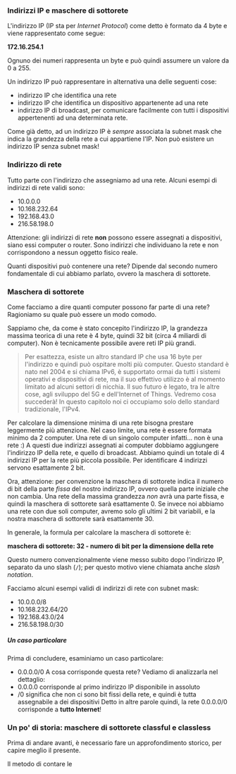 ### Indirizzi IP e maschere di sottorete
L'indirizzo IP (IP sta per _Internet Protocol_) come detto è formato da 4 byte e viene rappresentato come segue:

<p class="centered big-font">
<strong>
172.16.254.1
</strong>
</p>

Ognuno dei numeri rappresenta un byte e può quindi assumere un valore da 0 a 255.

Un indirizzo IP può rappresentare in alternativa una delle seguenti cose:
- indirizzo IP che identifica una rete
- indirizzo IP che identifica un dispositivo appartenente ad una rete
- indirizzo IP di broadcast, per comunicare facilmente con tutti i dispositivi appertenenti ad una determinata rete.

Come già detto, ad un indirizzo IP è _sempre_ associata la subnet mask che indica la grandezza della rete a cui appartiene l'IP. Non può esistere un indirizzo IP senza subnet mask!

### Indirizzo di rete
Tutto parte con l'indirizzo che assegniamo ad una rete. Alcuni esempi di indirizzi di rete validi sono:
- 10.0.0.0
- 10.168.232.64
- 192.168.43.0
- 216.58.198.0

Attenzione: gli indirizzi di rete **non** possono essere assegnati a dispositivi, siano essi computer o router. Sono indirizzi che individuano la rete e non corrispondono a nessun oggetto fisico reale.

Quanti dispositivi può contenere una rete? Dipende dal secondo numero fondamentale di cui abbiamo parlato, ovvero la maschera di sottorete.

### Maschera di sottorete
Come facciamo a dire quanti computer possono far parte di una rete? Ragioniamo su quale può essere un modo comodo.

Sappiamo che, da come è stato concepito l'indirizzo IP, la grandezza massima teorica di una rete è 4 byte, quindi 32 bit (circa 4 miliardi di computer). Non è tecnicamente possibile avere reti IP più grandi.

> Per esattezza, esiste un altro standard IP che usa 16 byte per l'indirizzo e quindi può ospitare molti più computer. Questo standard è nato nel 2004 e si chiama IPv6, è supportato ormai da tutti i sistemi operativi e dispositivi di rete, ma il suo effettivo utilizzo è al momento limitato ad alcuni settori di nicchia. Il suo futuro è legato, tra le altre cose, agli sviluppo del 5G e dell'Internet of Things. Vedremo cosa succederà! In questo capitolo noi ci occupiamo solo dello standard tradizionale, l'IPv4.

Per calcolare la dimensione minima di una rete bisogna prestare leggermente più attenzione. Nel caso limite, una rete è essere formata minimo da 2 computer. Una rete di un singolo computer infatti... non è una rete :) A questi due indirizzi assegnati ai computer dobbiamo aggiungere l'indirizzo IP della rete, e quello di broadcast. Abbiamo quindi un totale di 4 indirizzi IP per la rete più piccola possibile. Per identificare 4 indirizzi servono esattamente 2 bit.

Ora, attenzione: per convenzione la maschera di sottorete indica il numero di bit della parte _fissa_ del nostro indirizzo IP, ovvero quella parte iniziale che non cambia. Una rete della massima grandezza _non_ avrà una parte fissa, e quindi la maschera di sottorete sarà esattamente 0. Se invece noi abbiamo una rete con due soli computer, avremo solo gli ultimi 2 bit variabili, e la nostra maschera di sottorete sarà esattamente 30.

In generale, la formula per calcolare la maschera di sottorete è:

<p class="centered big-font">
<strong>
maschera di sottorete: 32 - numero di bit per la dimensione della rete
</strong>
</p>

Questo numero convenzionalmente viene messo subito dopo l'indirizzo IP, separato da uno slash (`/`); per questo motivo viene chiamata anche _slash notation_.

Facciamo alcuni esempi validi di indirizzi di rete con subnet mask:
- 10.0.0.0/8
- 10.168.232.64/20
- 192.168.43.0/24
- 216.58.198.0/30

##### Un caso particolare
Prima di concludere, esaminiamo un caso particolare:
- 0.0.0.0/0
A cosa corrisponde questa rete? Vediamo di analizzarla nel dettaglio:
- 0.0.0.0 corrisponde al primo indirizzo IP disponibile in assoluto
- /0 significa che non ci sono bit fissi della rete, e quindi è tutta assegnabile a dei dispositivi
Detto in altre parole quindi, la rete 0.0.0.0/0 corrisponde a **tutto Internet**!

### Un po' di storia: maschere di sottorete classful e classless
Prima di andare avanti, è necessario fare un approfondimento storico, per capire meglio il presente.

Il metodo di contare le
